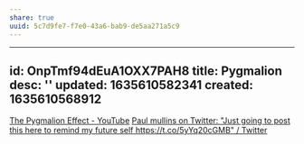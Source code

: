```yaml
---
share: true
uuid: 5c7d9fe7-f7e0-43a6-bab9-de5aa271a5c9
---
```

---
id: OnpTmf94dEuA1OXX7PAH8
title: Pygmalion
desc: ''
updated: 1635610582341
created: 1635610568912
---

[The Pygmalion Effect - YouTube](https://www.youtube.com/watch?v=4aN5TbGW5JA)
[Paul mullins on Twitter: "Just going to post this here to remind my future self https://t.co/5yYq20cGMB" / Twitter](https://twitter.com/PaulWMullins/status/1454476825963507720)